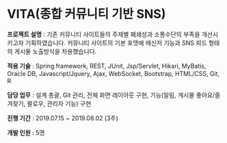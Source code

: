 # VITA(종합 커뮤니티 기반 SNS)

**프로젝트 설명** : 기존 커뮤니티 사이트들의 주제별 폐쇄성과 소통수단의 부족을 개선시키고자 기획하였습니다. 커뮤니티 사이트의 기본 포맷에 메신저 기능과 SNS 피드 형태의 게시물 노출방식을 차용했습니다.

**적용 기술** : Spring framework, REST, JUnit, Jsp/Servlet, Hikari, MyBatis, Oracle DB, Javascript/Jquery, Ajax, WebSocket, Bootstrap, HTML/CSS, Git, R

**담당 업무** : 설계 총괄, Git 관리, 전체 화면 레이아웃 구현, 기능(알림, 게시물 좋아요/즐겨찾기, 팔로우, 관리자 기능) 구현

**진행 기간** : 2019.07.15 ~ 2019.08.02 (3주)

**개발 인원** : 5명
